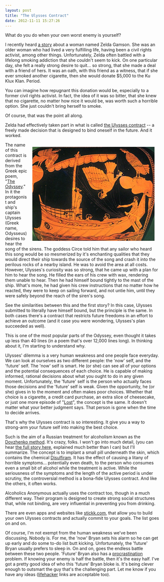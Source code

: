 ```yaml
---
layout: post
title: "The Ulysses Contract"
date: 2012-11-11 15:27:26
---
```


What do you do when your own worst enemy is yourself?

I recently heard <a href="http://www.radiolab.org/2011/mar/08/" target="_blank" title="Radiolab: Help!">a story</a> about a woman named Zelda Gamson. She was an older woman who had lived a very fulfilling life, having been a civil rights activist, among other things. Unfortunately, Zelda often battled with a lifelong smoking addiction that she couldn't seem to kick. On one particular day, she felt a really strong desire to quit... so strong, that she made a deal with a friend of hers. It was an oath, with this friend as a witness, that if she ever smoked another cigarette, then she would donate $5,000 to the Ku Klux Klan. Period.

You can imagine how repugnant this donation would be, especially to a former civil rights activist. In fact, the idea of it was so bitter, that she knew that no cigarette, no matter how nice it would be, was worth such a horrible option. She just couldn't bring herself to smoke.

Of course, that was the point all along.

Zelda had effectively taken part in what is called <a href="http://en.wikipedia.org/wiki/Ulysses_pact" target="_blank" title="(the Wikipedia article)">the Ulysses contract</a> -- a freely made decision that is designed to bind oneself in the future. And it worked.

<img alt="" src="/assets/images/Odysseus-Sirens.jpg" style="width: 400px; height: 308px; float: right; margin: 15px;" />The name of this contract is derived from the Greek epic poem, "<a href="https://play.google.com/books/reader?id=_f09AAAAYAAJ&printsec=frontcover&output=reader&pg=GBS.PP1" target="_blank" title="Read it for free, online">The Odyssey</a>." In it the protagonist and ship's captain Ulysses (Greek name, Odysseus) desires to hear the song of the sirens. The goddess Circe told him that any sailor who heard this song would be so mesmerized by it's enchanting qualities that they would direct their ship towards the source of the song and crash it into the perilous rocks of a nearby island. He was to avoid the area at all costs. However, Ulysses's curiosity was so strong, that he came up with a plan for him to hear the song. He filled the ears of his crew with wax, rendering them unable to hear. Then he had himself bound tightly to the mast of the ship. What's more, he had given his crew instructions that no matter how he reacted, they were to keep on sailing forward, and not untie him, until they were safely beyond the reach of the siren's song. 

See the similarities between this and the first story? In this case, Ulysses submitted to literally have himself bound, but the principle is the same. In both cases there's a contract that restricts future freedoms in an effort to achieve an outcome (and it case you were wondering, Ulysses's plan succeeded as well).

This is one of the most popular parts of the Odyssey, even thought it takes up less than 40 lines (in a poem that's over 12,000 lines long). In thinking about it, I'm starting to understand why.

Ulysses' dilemma is a very human weakness and one people face everyday. We can look at ourselves as two different people: the 'now' self, and the 'future' self. The 'now' self is smart. He (or she) can see all of your options and the potential consequences of each choice. He is capable of making informed, rational decisions about what you ought to do in any given moment. Unfortunately, the 'future' self is the person who actually faces those decisions and the 'future' self is weak. Given the opportunity, he (or she) gives in to the moment and often makes poor choices. Whether that choice is a cigarette, a credit card purchase, an extra slice of cheesecake, or just one more episode of "<a href="http://en.wikipedia.org/wiki/Lost_%28TV_series%29" target="_blank" title="With shows like these, it's best just to never start...">Lost</a>", the concept is the same. It doesn't matter what your better judgment says. That person is gone when the time to decide arrives.

That's why the Ulysses contract is so interesting. It give you a way to strong-arm your future self into making the best choice.

Such is the aim of a Russian treatment for alcoholism known as the <a href="http://en.wikipedia.org/wiki/Coding_%28therapy%29" target="_blank" title="aka &quot;coding&quot;">Dovzhenko method</a>. It's crazy, folks. I won't go into much detail, (you can hear <a href="http://www.marketplace.org/topics/world/russia-rx/killer-cure-alcoholism-russia" target="_blank" title="You can read it, but the audio is better.">the full story here</a>, explained much better than I can) but I'll summarize. The concept is to implant a small pill underneath the skin, which contains the chemical [Disulfiram][1]. It has the effect of causing a litany of horrible symptoms... potentially even death, to the person who consumes even a small bit of alcohol while the treatment is active. While the seriousness of the symptoms and the length of the active period is under scrutiny, the controversial method is a bona-fide Ulysses contract. And like the others, it often works.

 [1]: http://en.wikipedia.org/wiki/Disulfiram

Alcoholics Anonymous actually uses the contract too, though in a much different way. Their program is designed to create strong social structures that, while not binding, are very influential in preventing you from drinking.

There are even apps and websites like <a href="http://stickk.com" target="_blank" title="You gotta check this one out... it looks really promising.">stickk.com</a>, that allow you to build your own Ulysses contracts and actually commit to your goals. The list goes on and on.

Of course, I'm not exempt from the human weakness we've been discussing. Nobody is. For me, the 'now' Bryan sets his alarm so he can get up early and do some to-do list butt kicking. Unfortunately, the 'future' Bryan usually prefers to sleep in. On and on, goes the endless battle between these two people. 'Future' Bryan also has a <a href="http://www.youtube.com/watch?feature=player_embedded&v=DJ2T4-rUUcs" target="_blank" title="Cool video, demonstrating how procrastination is also a self vs future-self issue.">procrastination</a> problem. If knowing your enemy is half the battle, then it's the easy half. I've got a pretty good idea of who this 'future' Bryan bloke is. It's being clever enough to outsmart the guy that's the challenging part. Let me know if you have any ideas (<a href="http://lifehacker.com/" target="_blank" title="I've never seen a lifehacker article I didn't like.">lifehacker</a> links are acceptable too).